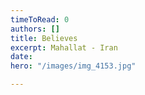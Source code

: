 ```yaml
---
timeToRead: 0
authors: []
title: Believes
excerpt: Mahallat - Iran
date: 
hero: "/images/img_4153.jpg"

---
```

